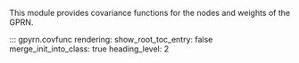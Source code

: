 This module provides covariance functions for the nodes and weights of the GPRN. 

::: gpyrn.covfunc
    rendering:
      show_root_toc_entry: false
      merge_init_into_class: true
      heading_level: 2
